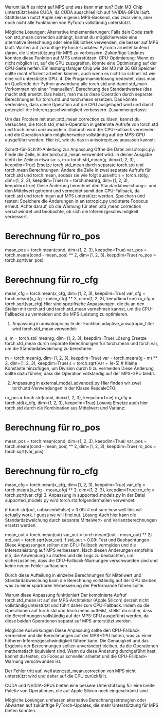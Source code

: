 Warum läuft es nicht auf MPS und was kann man tun?
Dein M3-Chip unterstützt keine CUDA, da CUDA ausschließlich auf NVIDIA-GPUs läuft. Stattdessen nutzt Apple sein eigenes MPS-Backend, das zwar viele, aber noch nicht alle Funktionen von PyTorch vollständig unterstützt.

Mögliche Lösungen:
Alternative Implementierungen: Falls dein Code stark von std_mean.correction abhängt, kannst du möglicherweise eine alternative Berechnung oder eine Bibliothek verwenden, die besser auf MPS läuft.
Warten auf zukünftige PyTorch-Updates: PyTorch arbeitet laufend daran, die Unterstützung für MPS zu verbessern. Zukünftige Updates könnten diese Funktion auf MPS unterstützen.
CPU-Optimierung: Wenn es nicht möglich ist, auf die GPU zuzugreifen, könnte eine Optimierung auf der CPU-Seite helfen. Ein leistungsfähiger Chip wie der M3 mit 36 GB Speicher sollte recht effizient arbeiten können, auch wenn es nicht so schnell ist wie eine voll unterstützte GPU.
4. Die Progarmamierlösung bedeutet, dass man im Quellcode der Python anwendung alle torch.std  und damit std_main Vorkommen mit einer "manuellen". Berechnung des Standardwertes (das macht std) ersetzt. Das heisst, man muss diese Operation durch separate Berechnungen für torch.std und torch.mean ersetzen. Das könnte verhindern, dass diese Operation auf die CPU ausgelagert wird und damit potenziell die Inferenzgeschwindigkeit verbessern.
Zusammengefasst:

Um das Problem mit aten::std_mean.correction zu lösen, kannst du versuchen, die torch.std_mean-Operation in getrennte Aufrufe von torch.std und torch.mean umzuwandeln. Dadurch wird der CPU-Fallback vermieden und die Operation kann möglicherweise vollständig auf der MPS-GPU ausgeführt werden. Hier ist, wie du das in anisotropic.py anpassen kannst:

Schritt-für-Schritt-Anleitung zur Anpassung
Öffne die Datei anisotropic.py:
Finde die Zeile, in der torch.std_mean verwendet wird. In deiner Ausgabe steht die Zeile in etwa so:
s, m = torch.std_mean(g, dim=(1, 2, 3), keepdim=True)
Ersetze torch.std_mean durch separate torch.std und torch.mean Berechnungen:
Ändere die Zeile in zwei separate Aufrufe für torch.std und torch.mean, sodass sie wie folgt aussieht:
s = torch.std(g, dim=(1, 2, 3), keepdim=True)
m = torch.mean(g, dim=(1, 2, 3), keepdim=True)
Diese Änderung berechnet den Standardabweichungs- und den Mittelwert getrennt und vermeidet somit den CPU-Fallback, da torch.std und torch.mean auf MPS unterstützt werden.
Speichern und testen:
Speichere die Änderungen in anisotropic.py und starte Fooocus erneut.
Achte darauf, ob die Warnung für aten::std_mean.correction verschwindet und beobachte, ob sich die Inferenzgeschwindigkeit verbessert.
# Berechnung für ro_pos
mean_pos = torch.mean(cond, dim=(1, 2, 3), keepdim=True)
var_pos = torch.mean((cond - mean_pos) ** 2, dim=(1, 2, 3), keepdim=True)
ro_pos = torch.sqrt(var_pos)
# Berechnung für ro_cfg
mean_cfg = torch.mean(x_cfg, dim=(1, 2, 3), keepdim=True)
var_cfg = torch.mean((x_cfg - mean_cfg) ** 2, dim=(1, 2, 3), keepdim=True)
ro_cfg = torch.sqrt(var_cfg)
Hier sind spezifische Anpassungen, die du an den Stellen mit torch.std und torch.std_mean vornehmen kannst, um die CPU-Fallbacks zu vermeiden und die MPS-Leistung zu optimieren.

1. Anpassung in anisotropic.py
In der Funktion adaptive_anisotropic_filter wird torch.std_mean verwendet:

s, m = torch.std_mean(g, dim=(1, 2, 3), keepdim=True)
Lösung
Ersetze torch.std_mean durch separate Berechnungen für torch.mean und torch.var, um die Standardabweichung zu berechnen:

m = torch.mean(g, dim=(1, 2, 3), keepdim=True)
var = torch.mean((g - m) ** 2, dim=(1, 2, 3), keepdim=True)
s = torch.sqrt(var + 1e-5)  # Kleine Konstante hinzufügen, um Division durch 0 zu vermeiden
Diese Änderung sollte dazu führen, dass die Operation vollständig auf der MPS-GPU bleibt.

2. Anpassung in external_model_advanced.py
Hier finden wir zwei torch.std-Verwendungen in der Klasse RescaleCFG:

ro_pos = torch.std(cond, dim=(1, 2, 3), keepdim=True)
ro_cfg = torch.std(x_cfg, dim=(1, 2, 3), keepdim=True)
Lösung
Ersetze auch hier torch.std durch die Kombination aus Mittelwert und Varianz:

# Berechnung für ro_pos
mean_pos = torch.mean(cond, dim=(1, 2, 3), keepdim=True)
var_pos = torch.mean((cond - mean_pos) ** 2, dim=(1, 2, 3), keepdim=True)
ro_pos = torch.sqrt(var_pos)
# Berechnung für ro_cfg
mean_cfg = torch.mean(x_cfg, dim=(1, 2, 3), keepdim=True)
var_cfg = torch.mean((x_cfg - mean_cfg) ** 2, dim=(1, 2, 3), keepdim=True)
ro_cfg = torch.sqrt(var_cfg)
3. Anpassung in supported_models.py
In der Datei supported_models.py wird torch.std folgendermaßen verwendet:

if torch.std(out, unbiased=False) > 0.09:  # not sure how well this will actually work. I guess we will find out.
Lösung
Auch hier kann die Standardabweichung durch separate Mittelwert- und Varianzberechnungen ersetzt werden:

mean_out = torch.mean(out)
var_out = torch.mean((out - mean_out) ** 2)
std_out = torch.sqrt(var_out)
if std_out > 0.09:
Test und Beobachtungen
Diese Anpassungen sollten den CPU-Fallback vermeiden und die Inferenzleistung auf MPS verbessern. Nach diesen Änderungen empfehle ich, die Anwendung zu starten und die Logs zu beobachten, um sicherzustellen, dass die CPU-Fallback-Warnungen verschwunden sind und keine neuen Fehler auftauchen.

Durch diese Aufteilung in einzelne Berechnungen für Mittelwert und Standardabweichung kann die Berechnung vollständig auf der GPU bleiben, was zu einer spürbaren Verbesserung der Performance führen sollte.

Warum diese Anpassung funktioniert
Der kombinierte Aufruf torch.std_mean ist auf der MPS-Architektur (Apple Silicon) derzeit nicht vollständig unterstützt und führt daher zum CPU-Fallback. Indem du die Operationen auf torch.std und torch.mean aufteilst, stellst du sicher, dass die Berechnungen vollständig auf der MPS-GPU ausgeführt werden, da diese beiden Operationen separat auf MPS unterstützt werden.

Mögliche Auswirkungen
Diese Anpassung sollte den CPU-Fallback vermeiden und die Berechnungen auf der MPS-GPU halten, was zu einer höheren Inferenzgeschwindigkeit führen kann.
Die Genauigkeit und das Ergebnis der Berechnungen sollten unverändert bleiben, da die Operationen mathematisch äquivalent sind.
Wenn du diese Änderung durchgeführt hast, kannst du testen, ob Fooocus schneller arbeitet und die CPU-Fallback-Warnung verschwunden ist.

 
Der Fehler tritt auf, weil aten::std_mean.correction von MPS nicht unterstützt wird und daher auf die CPU zurückfällt.
 
CUDA und NVIDIA-GPUs bieten eine bessere Unterstützung für eine breite Palette von Operationen, die auf Apple Silicon noch eingeschränkt sind.
 
Mögliche Lösungen umfassen alternative Berechnungsstrategien oder Abwarten auf zukünftige PyTorch-Updates, die mehr Unterstützung für MPS bieten könnten.
